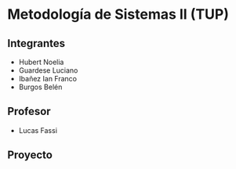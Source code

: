 # Metodología de Sistemas II  (TUP)

## Integrantes
- Hubert Noelia
- Guardese Luciano
- Ibañez Ian Franco
- Burgos Belén

## Profesor
- Lucas Fassi

## Proyecto
